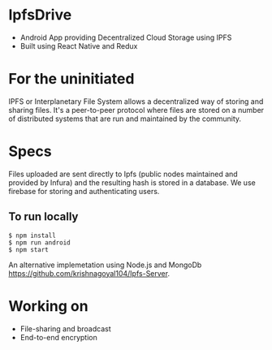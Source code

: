 # IpfsDrive
* Android App providing Decentralized Cloud Storage using IPFS
* Built using React Native and Redux

# For the uninitiated
IPFS or Interplanetary File System allows a decentralized way of storing and sharing files. 
It's a peer-to-peer protocol where files are stored on a number of distributed systems that are run and maintained by the community.

# Specs
Files uploaded are sent directly to Ipfs (public nodes maintained and provided by Infura) and the resulting hash is stored in a database.
We use firebase for storing and authenticating users.

## To run locally  
```
$ npm install  
$ npm run android  
$ npm start    
```

An alternative implemetation using Node.js and MongoDb https://github.com/krishnagoyal104/Ipfs-Server.

# Working on
* File-sharing and broadcast
* End-to-end encryption     







